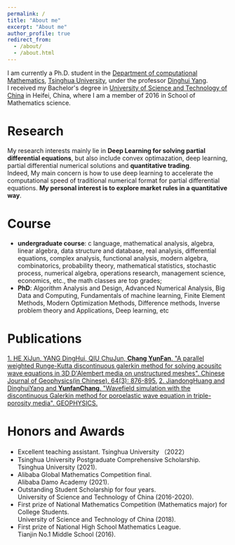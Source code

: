 ```yaml
---
permalink: /
title: "About me"
excerpt: "About me"
author_profile: true
redirect_from: 
  - /about/
  - /about.html
---
```


I am currently a Ph.D. student in the [Department of computational Mathematics](https://math.tsinghua.edu.cn/), [Tsinghua University](https://www.tsinghua.edu.cn/), under the professor [Dinghui Yang](https://baike.baidu.com/item/%E6%9D%A8%E9%A1%B6%E8%BE%89/5347265?fr=aladdin). <br>
I received my Bachelor's degree in [University of Science and Technology of China](http://www.ustc.edu.cn/
) in Heifei, China, where I am a member of 2016 in School of Mathematics science. 

# Research
My research interests mainly lie in **Deep Learning for solving partial differential equations**, but also include convex optimazation, deep learning, partial differential numerical solutions and **quantitative trading**. <br>
Indeed, My main concern is how to use deep learning to accelerate the computational speed of traditional numerical format for partial differential equations. **My personal interest is to explore market rules in a quantitative way**.

# Course
* **undergraduate course**: c language, mathematical analysis, algebra, linear algebra, data structure and database, real analysis, differential equations, complex analysis, functional analysis, modern algebra, combinatorics, probability theory, mathematical statistics, stochastic process, numerical algebra, operations research, management science, economics, etc., the math classes are top grades;
* **PhD**: Algorithm Analysis and Design, Advanced Numerical Analysis, Big Data and Computing, Fundamentals of machine learning, Finite Element Methods, Modern Optimization Methods, Difference methods, Inverse problem theory and Applications, Deep learning, etc

# Publications
[1. HE XiJun, YANG DingHui, QIU ChuJun, **Chang YunFan**. "A parallel weighted Runge-Kutta discontinuous galerkin method for solving acousitc wave equations in 3D D'Alembert media on unstructured meshes". Chinese Journal of Geophysics(in Chinese). 64(3): 876-895.](http://en.dzkx.org/article/doi/10.6038/cjg2021O0226)
[2. JiandongHuang and DinghuiYang and **YunfanChang**. "Wavefield simulation with the discontinuous Galerkin method for poroelastic wave equation in triple-porosity media". GEOPHYSICS.](https://library.seg.org/doi/10.1190/geo2022-0497.1)

# Honors and Awards
* Excellent teaching assistant. Tsinghua University （2022）
* Tsinghua University Postgraduate Comprehensive Scholarship. <br> Tsinghua University (2021).
* Alibaba Global Mathematics Competition final. <br> Alibaba Damo Academy (2021).
* Outstanding Student Scholarship for four years. <br> University of Science and Technology of China (2016-2020).
* First prize of National Mathematics Competition (Mathematics major) for College Students. <br> University of Science and Technology of China (2018).
* First prize of National High School Mathematics League. <br> Tianjin No.1 Middle School (2016).

